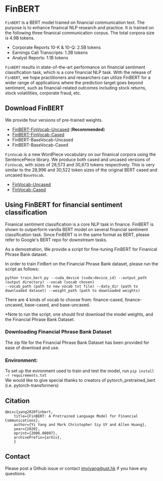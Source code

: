# FinBERT

`FinBERT` is a BERT model trained on financial communication text. The purpose is to enhance finaincal NLP research and practice. It is trained on the following three finanical communication corpus. The total corpora size is 4.9B tokens.

* Corporate Reports 10-K & 10-Q: 2.5B tokens 
* Earnings Call Transcripts: 1.3B tokens
* Analyst Reports: 1.1B tokens

`FinBERT` results in state-of-the-art performance on financial sentiment classification task, which is a core financial NLP task. 
With the release of `FinBERT`, we hope practitioners and researchers can utilize FinBERT for a wider range of applications where the prediction target goes beyond sentiment, such as financial-related outcomes including stock returns, stock volatilities, corporate fraud, etc.

## Download FinBERT

We provide four versions of pre-trained weights. 
- [FinBERT-FinVocab-Uncased](https://gohkust-my.sharepoint.com/:f:/g/personal/imyiyang_ust_hk/EksJcamJpclJlbMweFfB5DQB1XrsxURYN5GSqZw3jmSeSw?e=KAyhsX) (**Recommended**)
- [FinBERT-FinVocab-Cased](https://gohkust-my.sharepoint.com/:f:/g/personal/imyiyang_ust_hk/EgJZkmPlrdBLj6Kb4RXxwGwBymku6G-47QQrPYYDPJfr1Q?e=xA978z)
- FinBERT-BaseVocab-Uncased
- FinBERT-BaseVocab-Cased

`FinVocab` is a new WordPiece vocabulary on our finanical corpora using the SentencePiece library. We produce both cased and uncased versions of `FinVocab`, with sizes of 28,573 and 30,873 tokens respectively. This is very similar to the 28,996 and 30,522 token sizes of the original BERT cased and uncased `BaseVocab`. 
- [FinVocab-Uncased](https://gohkust-my.sharepoint.com/:t:/g/personal/imyiyang_ust_hk/EchaAUzzYKhAidVhkqGp790BuA8UC5E9rTRhTmAnlGzZug?e=eniqml)
- [FinVocab-Cased](https://gohkust-my.sharepoint.com/:t:/g/personal/imyiyang_ust_hk/EX3C-KM9bTxOjdttsPslLZUBw_mh9Jdh8PB0WTv6b2tEIA?e=DYBVJY)

## Using FinBERT for financial sentiment classification

Finanical sentiment classification is a core NLP task in finance. FinBERT is shown to outperform vanilla BERT model on several financial sentiment classification task. Since FinBERT is in the same format as BERT, please refer to Google's BERT repo for downstream tasks. 

As a demostration, We provide a script for fine-tuning FinBERT for Finanical Phrase Bank dataset.

In order to train FinBert on the Financial Phrase Bank dataset, please run the script as follows:

`python train_bert.py --cuda_device (cuda:device_id) --output_path (output directory) --vocab (vocab chosen)`\
 `--vocab_path (path to new vocab txt file) --data_dir (path to downloaded dataset) --weight_path (path to downloaded weights)`
 
There are 4 kinds of vocab to choose from: finance-cased, finance-uncased, base-cased, and base-uncased. 

*Note to run the script, one should first download the model weights, and the Financial Phrase Bank Dataset. 

### Downloading Financial Phrase Bank Dataset
The zip file for the Financial Phrase Bank Dataset has been provided for ease of download and use. 

### Environment:
To set up the evironment used to train and test the model, run `pip install -r requirements.txt`\
We would like to give special thanks to creators of pytorch_pretrained_bert (i.e. pytorch-transformers)


## Citation
    @misc{yang2020finbert,
        title={FinBERT: A Pretrained Language Model for Financial Communications},
        author={Yi Yang and Mark Christopher Siy UY and Allen Huang},
        year={2020},
        eprint={2006.08097},
        archivePrefix={arXiv},
        }

## Contact
Please post a Github issue or contact [imyiyang@ust.hk](imyiyang@ust.hk) if you have any questions.

